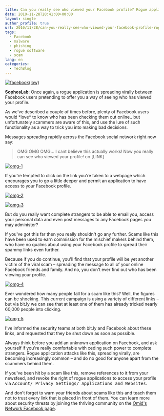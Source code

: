 ```yaml
---
title: Can you really see who viewed your Facebook profile? Rogue application spreads virally
date: 2010-11-28T20:41:00+00:00
layout: single
author_profile: true
url: 2010/11/28/can-you-really-see-who-viewed-your-facebook-profile-rogue-application-spreads-virally/
tags:
  - Facebook
  - malware
  - phishing
  - rogue software
  - scam
lang: en
categories: 
  - TechBlog
---
```

[![facebook(low)](http://lh6.ggpht.com/_vaUVXcmC3OI/TPK3HNZz7cI/AAAAAAAADPU/KXbJK4BWeAk/facebook%28low%29_thumb%5B1%5D.jpg?imgmax=800 "facebook(low)")](http://lh3.ggpht.com/_vaUVXcmC3OI/TPK3EsBaJXI/AAAAAAAADPQ/QPP1x8j3_Nw/s1600-h/facebook%28low%29%5B3%5D.jpg)

**SophosLab**: Once again, a rogue application is spreading virally between Facebook users pretending to offer you a way of seeing who has viewed your profile.

As we've described a couple of times before, plenty of Facebook users would \*love\* to know who has been checking them out online.. but unfortunately scammers are aware of this, and use the lure of such functionality as a way to trick you into making bad decisions.

Messages spreading rapidly across the Facebook social network right now say:

> OMG OMG OMG... I cant believe this actually works! Now you really can see who viewed your profile! on [LINK]

[![omg-1](http://lh6.ggpht.com/_vaUVXcmC3OI/TPK3MAlDsXI/AAAAAAAADPc/zhfLi90WOCU/omg-1_thumb.jpg?imgmax=800 "omg-1")](http://lh5.ggpht.com/_vaUVXcmC3OI/TPK3I-rr46I/AAAAAAAADPY/HV6rtEiZXUI/s1600-h/omg-1%5B2%5D.jpg)

If you're tempted to click on the link you're taken to a webpage which encourages you to go a little deeper and permit an application to have access to your Facebook profile.

[![omg-2](http://lh5.ggpht.com/_vaUVXcmC3OI/TPK3RaA1oKI/AAAAAAAADPk/9I2qOCjZ7-Q/omg-2_thumb.jpg?imgmax=800 "omg-2")](http://lh6.ggpht.com/_vaUVXcmC3OI/TPK3PE0_4_I/AAAAAAAADPg/LU8ymQoqbQk/s1600-h/omg-2%5B2%5D.jpg)

[![omg-3](http://lh3.ggpht.com/_vaUVXcmC3OI/TPK3VGPUNeI/AAAAAAAADPs/wgtRvAm8WBk/omg-3_thumb.jpg?imgmax=800 "omg-3")](http://lh5.ggpht.com/_vaUVXcmC3OI/TPK3TEwy7DI/AAAAAAAADPo/XlZMN-Aduv4/s1600-h/omg-3%5B2%5D.jpg)

But do you really want complete strangers to be able to email you, access your personal data and even post messages to any Facebook pages you may administer?

If you've got this far then you really shouldn't go any further. Scams like this have been used to earn commission for the mischief makers behind them, who have no qualms about using your Facebook profile to spread their spammy links even further.

Because if you do continue, you'll find that your profile will be yet another victim of the viral scam – spreading the message to all of your online Facebook friends and family. And no, you don't ever find out who has been viewing your profile.

[![omg-4](http://lh4.ggpht.com/_vaUVXcmC3OI/TPK3YpdfNdI/AAAAAAAADP0/pYkhblDWSfU/omg-4_thumb.jpg?imgmax=800 "omg-4")](http://lh5.ggpht.com/_vaUVXcmC3OI/TPK3XJxyTUI/AAAAAAAADPw/4iHCBIIJPhE/s1600-h/omg-4%5B2%5D.jpg)

Ever wondered how many people fall for a scam like this? Well, the figures can be shocking. This current campaign is using a variety of different links – but via bit.ly we can see that at least one of them has already tricked nearly 60,000 people into clicking.

[![omg-5](http://lh3.ggpht.com/_vaUVXcmC3OI/TPK3cW-bYqI/AAAAAAAADP8/IgqTRWgDNgs/omg-5_thumb.jpg?imgmax=800 "omg-5")](http://lh3.ggpht.com/_vaUVXcmC3OI/TPK3anMSfgI/AAAAAAAADP4/dweN8NwVF1k/s1600-h/omg-5%5B2%5D.jpg)

I've informed the security teams at both bit.ly and Facebook about these links, and requested that they be shut down as soon as possible.

Always think before you add an unknown application on Facebook, and ask yourself if you're really comfortable with ceding such power to complete strangers. Rogue application attacks like this, spreading virally, are becoming increasingly common – and do no good for anyone apart from the scammers behind them.

If you've been hit by a scam like this, remove references to it from your newsfeed, and revoke the right of rogue applications to access your profile via <tt>Account/ Privacy Settings/ Applications and Websites</tt>.

And don't forget to warn your friends about scams like this and teach them not to trust every link that is placed in front of them. You can learn more about security threats by joining the thriving community on the [Omid's Network Facebook page](https://www.facebook.com/omidsnetwork).